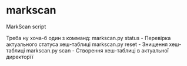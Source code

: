 # markscan
MarkScan script

Треба ну хоча-б один з комманд:
    markscan.py status            - Перевірка актуального статуса хеш-таблиці
    markscan.py reset             - Знищення хеш-таблиці
    markscan.py scan              - Cтворення хеш-таблиці в актуальної директорїї

